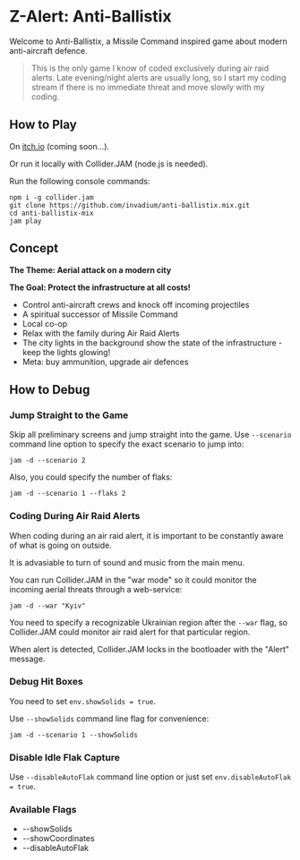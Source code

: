 # Z-Alert: Anti-Ballistix

Welcome to Anti-Ballistix, a Missile Command inspired game about modern anti-aircraft defence.

> This is the only game I know of coded exclusively during air raid alerts.
> Late evening/night alerts are usually long, so I start my coding stream
> if there is no immediate threat and move slowly with my coding.


## How to Play

On [itch.io](https://invadium.itch.io/) (coming soon...).

Or run it locally with Collider.JAM (node.js is needed).

Run the following console commands:

```
npm i -g collider.jam
git clone https://github.com/invadium/anti-ballistix.mix.git
cd anti-ballistix-mix
jam play
```



## Concept

**The Theme: Aerial attack on a modern city**

**The Goal: Protect the infrastructure at all costs!**

* Control anti-aircraft crews and knock off incoming projectiles
* A spiritual successor of Missile Command
* Local co-op
* Relax with the family during Air Raid Alerts
* The city lights in the background show the state of the infrastructure - keep the lights glowing!
* Meta: buy ammunition, upgrade air defences


## How to Debug

### Jump Straight to the Game

Skip all preliminary screens and jump straight into the game.
Use ```--scenario``` command line option to specify the exact scenario to jump into:

```
jam -d --scenario 2
```

Also, you could specify the number of flaks:

```
jam -d --scenario 1 --flaks 2
```



### Coding During Air Raid Alerts

When coding during an air raid alert, it is important to be
constantly aware of what is going on outside.

It is advasiable to turn of sound and music from the main menu.

You can run Collider.JAM in the "war mode"
so it could monitor the incoming aerial threats
through a web-service:

```
jam -d --war "Kyiv"
```

You need to specify a recognizable Ukrainian region
after the ```--war``` flag, so Collider.JAM could
monitor air raid alert for that particular region.

When alert is detected, Collider.JAM locks
in the bootloader with the "Alert" message.



### Debug Hit Boxes

You need to set ```env.showSolids = true```.

Use ```--showSolids``` command line flag for convenience:

```
jam -d --scenario 1 --showSolids
```


### Disable Idle Flak Capture

Use ```--disableAutoFlak``` command line option or just set ```env.disableAutoFlak = true```.

### Available Flags

* --showSolids
* --showCoordinates
* --disableAutoFlak

